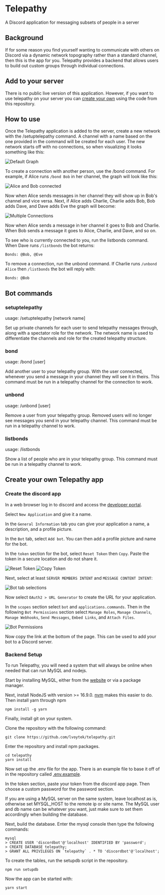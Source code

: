 # Telepathy
A Discord application for messaging subsets of people in a server

## Background
If for some reason you find yourself wanting to communicate with others on Discord via a dynamic network topography rather than a standard channel, then this is the app for you. Telepathy provides a backend that allows users to build out custom groups through individual connections.

## Add to your server
There is no public live version of this application. However, if you want to use telepathy on your server you can [create your own](#create-your-own-telepathy-app) using the code from this repository.
## How to use
Once the Telepathy application is added to the server, create a new network with the /setuptelepathy command. A channel with a name based on the one provided in the command will be created for each user. The new network starts off with no connections, so when visualizing it looks something like this:

![Default Graph](img/default-graph.png)

To create a connection with another person, use the /bond command. For example, if Alice runs `/bond Bob` in her channel, the graph will look like this:

![Alice and Bob connected](img/graph-1-connection.png)

Now when Alice sends messages in her channel they will show up in Bob's channel and vice versa. Next, if Alice adds Charlie, Charlie adds Bob, Bob adds Dave, and Dave adds Eve the graph will become:

![Multiple Connections](img/graph-multiple-connections.png)

Now when Alice sends a message in her channel it goes to Bob and Charlie. When Bob sends a message it goes to Alice, Charlie, and Dave, and so on.

To see who is currently connected to you, run the listbonds command. When Dave runs `/listbonds` the bot returns:

    Bonds: @Bob, @Eve

To remove a connection, run the unbond command. If Charlie runs `/unbond Alice` then `/listbonds` the bot will reply with:

    Bonds: @Bob

## Bot commands
### setuptelepathy
usage: /setuptelepathy [network name]

Set up private channels for each user to send telepathy messages through, along with a spectator role for the network. The network name is used to differentiate the channels and role for the created telepathy structure.

### bond
usage: /bond [user]

Add another user to your telepathy group. With the user connected, whenever you send a message in your channel they will see it in theirs. This command must be run in a telepathy channel for the connection to work.

### unbond
usage: /unbond [user]

Remove a user from your telepathy group. Removed users will no longer see messages you send in your telepathy channel. This command must be run in a telepathy channel to work.

### listbonds
usage: /listbonds

Show a list of people who are in your telepathy group. This command must be run in a telepathy channel to work.

## Create your own Telepathy app
### Create the discord app
In a web browser log in to discord and access the [developer portal](https://discord.com/developers/applications).

Select `New Application` and give it a name.

In the `General Information` tab you can give your application a name, a description, and a profile picture.

In the `Bot` tab, select `Add bot`. You can then add a profile picture and name for the bot.

In the `token` section for the bot, select `Reset Token` then `Copy`. Paste the token in  a secure location and do not share it.

![Reset Token](img/reset-token.png)
![Copy Token](img/copy-token.png)

Next, select at least `SERVER MEMBERS INTENT` and `MESSAGE CONTENT INTENT`:

![Bot tab selections](img/bottab.png)

Now select `OAuth2 > URL Generator` to create the URL for your application.

In the `scopes` section select `bot` and `applications.commands`. Then in the following `Bot Permissions` section select `Manage Roles`, `Manage Channels`, `Manage Webhooks`, `Send Messages`, `Embed Links`, and `Attach Files`.

![Bot Permissions](img/bot-permissions.png)

Now copy the link at the bottom of the page. This can be used to add your bot to a Discord server.

### Backend Setup
To run Telepathy, you will need a system that will always be online when needed that can run MySQL and nodejs.

Start by installing MySQL, either from the [website](https://www.mysql.com/downloads/) or via a package manager.

Next, install NodeJS with version >= 16.9.0. [nvm](https://github.com/nvm-sh/nvm) makes this easier to do. Then install yarn through npm

    npm install -g yarn

Finally, install git on your system.

Clone the repository with the following command:

    git clone https://github.com/lvoytek/telepathy.git

Enter the repository and install npm packages.

    cd telepathy
    yarn install

Now set up the .env file for the app. There is an example file to base it off of in the repository called [.env.example](.env.example).

In the token section, paste your token from the discord app page. Then choose a custom password for the password section.

If you are using a MySQL server on the same system, leave localhost as is, otherwise set MYSQL_HOST to the remote ip or site name. The MySQL user and db name can be whatever you want, just make sure to set them accordingly when building the database.

Next, build the database. Enter the mysql console then type the following commands:

    mysql
    > CREATE USER 'discordbot'@'localhost' IDENTIFIED BY 'password';
    > CREATE DATABASE telepathy;
    > GRANT ALL PRIVILEGES ON `telepathy` . * TO 'discordbot'@'localhost';

To create the tables, run the setupdb script in the repository.

    npm run setupdb

Now the app can be started with:

    yarn start


